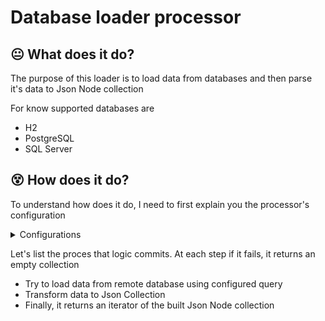 # Database loader processor

## :neutral_face: What does it do?

The purpose of this loader is to load data from databases and then parse it's data to Json Node collection 

For know supported databases are

 - H2
 - PostgreSQL
 - SQL Server

## :dizzy_face: How does it do?

To understand how does it do, I need to first explain you the processor's configuration

<details>
    <summary>Configurations</summary>

- **db.url** (REQUIRED)
    
    Database url

- **db.username** (REQUIRED)
  
    User token identification 

- **db.password** (REQUIRED)
    
    User password

- **db.driver** (REQUIRED)
  
    Which driver should jdbc use for connecting to remote database

    Available:
    -  org.h2.Driver
    -  org.postgresql.Driver
    -  microsoft.sqlserver.jdbc

- **db.query** (REQUIRED)
  
    SQL query to get content from remote database

- db.request.timeout

    Timeout for database response query request

</details>

Let's list the proces that logic commits. At each step if it fails, it returns an empty collection

- Try to load data from remote database using configured query
- Transform data to Json Collection
- Finally, it returns an iterator of the built Json Node collection